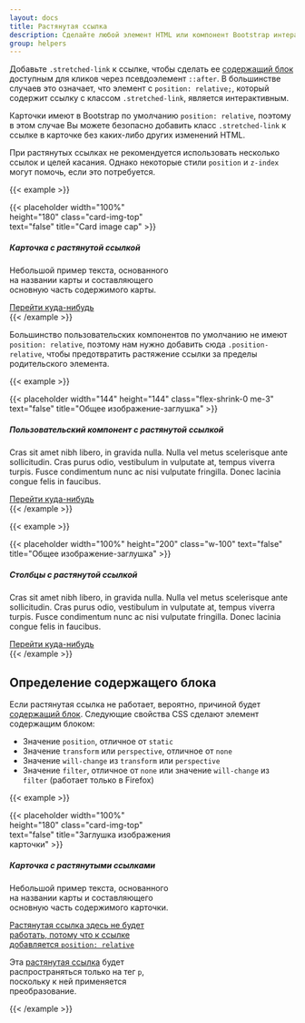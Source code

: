 ```yaml
---
layout: docs
title: Растянутая ссылка
description: Сделайте любой элемент HTML или компонент Bootstrap интерактивным, «растягивая» вложенную ссылку с помощью CSS.
group: helpers
---
```


Добавьте `.stretched-link` к ссылке, чтобы сделать ее [содержащий блок](https://developer.mozilla.org/en-US/docs/Web/CSS/Containing_block) доступным для кликов через псевдоэлемент `::after`. В большинстве случаев это означает, что элемент с `position: relative;`, который содержит ссылку с классом `.stretched-link`, является интерактивным.

Карточки имеют в Bootstrap по умолчанию `position: relative`, поэтому в этом случае Вы можете безопасно добавить класс `.stretched-link` к ссылке в карточке без каких-либо других изменений HTML.

При растянутых ссылках не рекомендуется использовать несколько ссылок и целей касания. Однако некоторые стили `position` и `z-index` могут помочь, если это потребуется.

{{< example >}}
<div class="card" style="width: 18rem;">
  {{< placeholder width="100%" height="180" class="card-img-top" text="false" title="Card image cap" >}}
  <div class="card-body">
    <h5 class="card-title">Карточка с растянутой ссылкой</h5>
    <p class="card-text">Небольшой пример текста, основанного на названии карты и составляющего основную часть содержимого карты.</p>
    <a href="#" class="btn btn-primary stretched-link">Перейти куда-нибудь</a>
  </div>
</div>
{{< /example >}}

Большинство пользовательских компонентов по умолчанию не имеют `position: relative`, поэтому нам нужно добавить сюда `.position-relative`, чтобы предотвратить растяжение ссылки за пределы родительского элемента.

{{< example >}}
<div class="d-flex position-relative">
  {{< placeholder width="144" height="144" class="flex-shrink-0 me-3" text="false" title="Общее изображение-заглушка" >}}
  <div>
    <h5 class="mt-0">Пользовательский компонент с растянутой ссылкой</h5>
    <p>Cras sit amet nibh libero, in gravida nulla. Nulla vel metus scelerisque ante sollicitudin. Cras purus odio, vestibulum in vulputate at, tempus viverra turpis. Fusce condimentum nunc ac nisi vulputate fringilla. Donec lacinia congue felis in faucibus.</p>
    <a href="#" class="stretched-link">Перейти куда-нибудь</a>
  </div>
</div>
{{< /example >}}


{{< example >}}
<div class="row g-0 bg-light position-relative">
  <div class="col-md-6 mb-md-0 p-md-4">
    {{< placeholder width="100%" height="200" class="w-100" text="false" title="Общее изображение-заглушка" >}}
  </div>
  <div class="col-md-6 p-4 ps-md-0">
    <h5 class="mt-0">Столбцы с растянутой ссылкой</h5>
    <p>Cras sit amet nibh libero, in gravida nulla. Nulla vel metus scelerisque ante sollicitudin. Cras purus odio, vestibulum in vulputate at, tempus viverra turpis. Fusce condimentum nunc ac nisi vulputate fringilla. Donec lacinia congue felis in faucibus.</p>
    <a href="#" class="stretched-link">Перейти куда-нибудь</a>
  </div>
</div>
{{< /example >}}

## Определение содержащего блока

Если растянутая ссылка не работает, вероятно, причиной будет [содержащий блок](https://developer.mozilla.org/en-US/docs/Web/CSS/Containing_block#Identifying_the_containing_block). Следующие свойства CSS сделают элемент содержащим блоком:

- Значение `position`, отличное от `static`
- Значение `transform` или `perspective`, отличное от `none`
- Значение `will-change` из `transform` или `perspective`
- Значение `filter`, отличное от `none` или значение `will-change` из `filter` (работает только в Firefox)

{{< example >}}
<div class="card" style="width: 18rem;">
  {{< placeholder width="100%" height="180" class="card-img-top" text="false" title="Заглушка изображения карточки" >}}
  <div class="card-body">
    <h5 class="card-title">Карточка с растянутыми ссылками</h5>
    <p class="card-text">Небольшой пример текста, основанного на названии карты и составляющего основную часть содержимого карточки.</p>
    <p class="card-text">
      <a href="#" class="stretched-link text-danger" style="position: relative;">Растянутая ссылка здесь не будет работать, потому что к ссылке добавляется <code>position: relative</code></a>
    </p>
    <p class="card-text bg-light" style="transform: rotate(0);">
      Эта <a href="#" class="text-warning stretched-link">растянутая ссылка</a> будет распространяться только на тег <code>p</code>, поскольку к ней применяется преобразование.
    </p>
  </div>
</div>
{{< /example >}}
